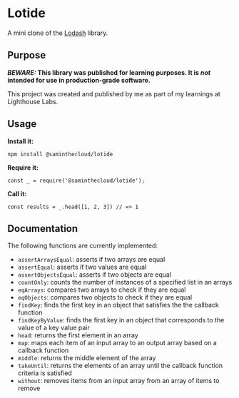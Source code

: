 # Lotide

A mini clone of the [Lodash](https://lodash.com) library.

## Purpose

**_BEWARE:_ This library was published for learning purposes. It is _not_ intended for use in production-grade software.**

This project was created and published by me as part of my learnings at Lighthouse Labs. 

## Usage

**Install it:**

`npm install @saminthecloud/lotide`

**Require it:**

`const _ = require('@saminthecloud/lotide');`

**Call it:**

`const results = _.head([1, 2, 3]) // => 1`

## Documentation

The following functions are currently implemented:

* `assertArraysEqual`: asserts if two arrays are equal
* `assertEqual`: asserts if two values are equal
* `assertObjectsEqual`: asserts if two objects are equal
* `countOnly`: counts the number of instances of a specified list in an arrays
* `eqArrays`: compares two arrays to check if they are equal
* `eqObjects`: compares two objects to check if they are equal
* `findKey`: finds the first key in an object that satisfies the the callback function 
* `findKeyByValue`: finds the first key in an object that corresponds to the value of a key value pair
* `head`: returns the first element in an array
* `map`: maps each item of an input array to an output array based on a callback function
* `middle`: returns the middle element of the array
* `takeUntil`: returns the elements of an array until the callback function criteria is satisfied
* `without`: removes items from an input array from an array of items to remove